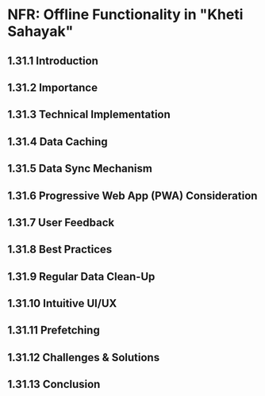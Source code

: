 # NFR: Offline Functionality in "Kheti Sahayak"

## 1.31.1 Introduction

## 1.31.2 Importance

## 1.31.3 Technical Implementation

## 1.31.4 Data Caching

## 1.31.5 Data Sync Mechanism

## 1.31.6 Progressive Web App (PWA) Consideration

## 1.31.7 User Feedback

## 1.31.8 Best Practices

## 1.31.9 Regular Data Clean-Up

## 1.31.10 Intuitive UI/UX

## 1.31.11 Prefetching

## 1.31.12 Challenges & Solutions

## 1.31.13 Conclusion

